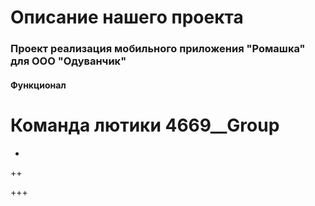 # Описание нашего проекта
### Проект реализация мобильного приложения "Ромашка" для ООО "Одуванчик"
#### Функционал


# Команда лютики 4669__Group

+
++

+++
